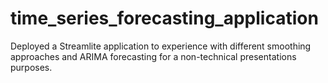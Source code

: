 # time_series_forecasting_application
Deployed a Streamlite application to experience with different smoothing approaches and ARIMA forecasting for a non-technical presentations purposes.
